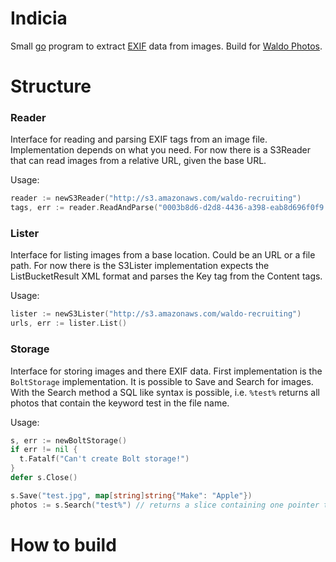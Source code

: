 # Indicia

Small [go](https://golang.org) program to extract [EXIF](https://en.wikipedia.org/wiki/Exif) data from images. Build for [Waldo Photos](http://waldo.photos/).

# Structure

### Reader
Interface for reading and parsing EXIF tags from an image file. Implementation depends on what you need. For now
there is a S3Reader that can read images from a relative URL, given the base URL.

Usage:

```go
reader := newS3Reader("http://s3.amazonaws.com/waldo-recruiting")
tags, err := reader.ReadAndParse("0003b8d6-d2d8-4436-a398-eab8d696f0f9.68cccdd4-e431-457d-8812-99ab561bf867.jpg")
```

### Lister
Interface for listing images from a base location. Could be an URL or a file path. For now there is the
S3Lister implementation expects the ListBucketResult XML format and parses the Key tag from the Content tags.

Usage:

```go
lister := newS3Lister("http://s3.amazonaws.com/waldo-recruiting")
urls, err := lister.List()
```

### Storage
Interface for storing images and there EXIF data. First implementation is the `BoltStorage` implementation. It
is possible to Save and Search for images. With the Search method a SQL like syntax is possible, i.e. `%test%` returns all
photos that contain the keyword test in the file name.

Usage:

```go
s, err := newBoltStorage()
if err != nil {
  t.Fatalf("Can't create Bolt storage!")
}
defer s.Close()

s.Save("test.jpg", map[string]string{"Make": "Apple"})
photos := s.Search("test%") // returns a slice containing one pointer to a Photo struct
```

# How to build
